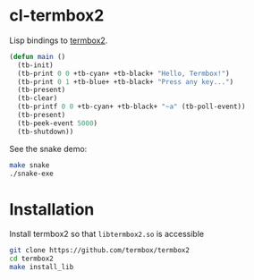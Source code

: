 # cl-termbox2

Lisp bindings to [termbox2](https://github.com/termbox/termbox2).

```lisp
(defun main ()
  (tb-init)
  (tb-print 0 0 +tb-cyan+ +tb-black+ "Hello, Termbox!")
  (tb-print 0 1 +tb-blue+ +tb-black+ "Press any key...")
  (tb-present)
  (tb-clear)
  (tb-printf 0 0 +tb-cyan+ +tb-black+ "~a" (tb-poll-event))
  (tb-present)
  (tb-peek-event 5000)
  (tb-shutdown))
```

See the snake demo:

```bash
make snake
./snake-exe
```

# Installation

Install termbox2 so that `libtermbox2.so` is accessible

```bash
git clone https://github.com/termbox/termbox2
cd termbox2
make install_lib
```
